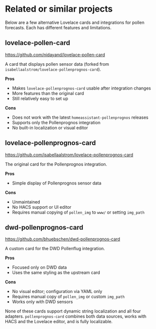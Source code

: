 # Related or similar projects

Below are a few alternative Lovelace cards and integrations for pollen forecasts. Each has different features and limitations.

## lovelace-pollen-card

<https://github.com/nidayand/lovelace-pollen-card>

A card that displays pollen sensor data (forked from `isabellaalstrom/lovelace-pollenprognos-card`).

**Pros**
- Makes `lovelace-pollenprognos-card` usable after integration changes
- More features than the original card
- Still relatively easy to set up

**Cons**
- Does not work with the latest `homeassistant-pollenprognos` releases
- Supports only the Pollenprognos integration
- No built-in localization or visual editor

## lovelace-pollenprognos-card

<https://github.com/isabellaalstrom/lovelace-pollenprognos-card>

The original card for the Pollenprognos integration.

**Pros**
- Simple display of Pollenprognos sensor data

**Cons**
- Unmaintained
- No HACS support or UI editor
- Requires manual copying of `pollen_img` to `www/` or setting `img_path`

## dwd-pollenprognos-card

<https://github.com/bhuebschen/dwd-pollenprognos-card>

A custom card for the DWD Pollenflug integration.

**Pros**
- Focused only on DWD data
- Uses the same styling as the upstream card

**Cons**
- No visual editor; configuration via YAML only
- Requires manual copy of `pollen_img` or custom `img_path`
- Works only with DWD sensors

None of these cards support dynamic string localization and all four adapters. `pollenprognos-card` combines both data sources, works with HACS and the Lovelace editor, and is fully localizable.


